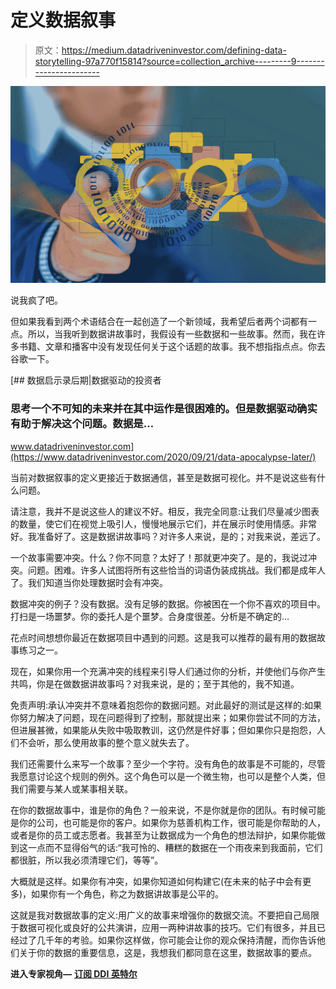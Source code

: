 # 定义数据叙事

> 原文：<https://medium.datadriveninvestor.com/defining-data-storytelling-97a770f15814?source=collection_archive---------9----------------------->

![](img/254b9b00127217e189a5b8581a931d50.png)

说我疯了吧。

但如果我看到两个术语结合在一起创造了一个新领域，我希望后者两个词都有一点。所以，当我听到数据讲故事时，我假设有一些数据和一些故事。然而，我在许多书籍、文章和播客中没有发现任何关于这个话题的故事。我不想指指点点。你去谷歌一下。

[](https://www.datadriveninvestor.com/2020/09/21/data-apocalypse-later/) [## 数据启示录后期|数据驱动的投资者

### 思考一个不可知的未来并在其中运作是很困难的。但是数据驱动确实有助于解决这个问题。数据是…

www.datadriveninvestor.com](https://www.datadriveninvestor.com/2020/09/21/data-apocalypse-later/) 

当前对数据叙事的定义更接近于数据通信，甚至是数据可视化。并不是说这些有什么问题。

请注意，我并不是说这些人的建议不好。相反，我完全同意:让我们尽量减少图表的数量，使它们在视觉上吸引人，慢慢地展示它们，并在展示时使用情感。非常好。我准备好了。这是数据讲故事吗？对许多人来说，是的；对我来说，差远了。

一个故事需要冲突。什么？你不同意？太好了！那就更冲突了。是的，我说过冲突。问题。困难。许多人试图将所有这些恰当的词语伪装成挑战。我们都是成年人了。我们知道当你处理数据时会有冲突。

数据冲突的例子？没有数据。没有足够的数据。你被困在一个你不喜欢的项目中。打扫是一场噩梦。你的委托人是个噩梦。合身度很差。分析是不确定的…

花点时间想想你最近在数据项目中遇到的问题。这是我可以推荐的最有用的数据故事练习之一。

现在，如果你用一个充满冲突的线程来引导人们通过你的分析，并使他们与你产生共鸣，你是在做数据讲故事吗？对我来说，是的；至于其他的，我不知道。

免责声明:承认冲突并不意味着抱怨你的数据问题。对此最好的测试是这样的:如果你努力解决了问题，现在问题得到了控制，那就提出来；如果你尝试不同的方法，但进展甚微，如果能从失败中吸取教训，这仍然是件好事；但如果你只是抱怨，人们不会听，那么使用故事的整个意义就失去了。

我们还需要什么来写一个故事？至少一个字符。没有角色的故事是不可能的，尽管我愿意讨论这个规则的例外。这个角色可以是一个微生物，也可以是整个人类，但我们需要与某人或某事相关联。

在你的数据故事中，谁是你的角色？一般来说，不是你就是你的团队。有时候可能是你的公司，也可能是你的客户。如果你为慈善机构工作，很可能是你帮助的人，或者是你的员工或志愿者。我甚至为让数据成为一个角色的想法辩护，如果你能做到这一点而不显得俗气的话:“我可怜的、糟糕的数据在一个雨夜来到我面前，它们都很脏，所以我必须清理它们，等等”。

大概就是这样。如果你有冲突，如果你知道如何构建它(在未来的帖子中会有更多)，如果你有一个角色，称之为数据讲故事是公平的。

这就是我对数据故事的定义:用广义的故事来增强你的数据交流。不要把自己局限于数据可视化或良好的公共演讲，应用一两种讲故事的技巧。它们有很多，并且已经过了几千年的考验。如果你这样做，你可能会让你的观众保持清醒，而你告诉他们关于你的数据的重要信息，这是，我想我们都同意在这里，数据故事的要点。

**进入专家视角—** [**订阅 DDI 英特尔**](https://datadriveninvestor.com/ddi-intel)